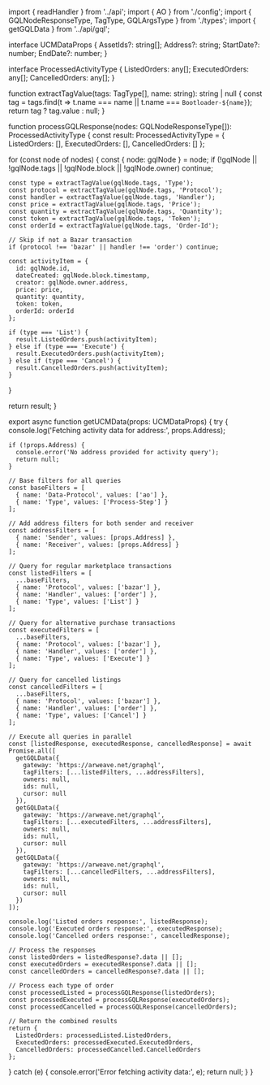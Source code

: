 import { readHandler } from '../api';
import { AO } from './config';
import { GQLNodeResponseType, TagType, GQLArgsType } from './types';
import { getGQLData } from '../api/gql';

interface UCMDataProps {
  AssetIds?: string[];
  Address?: string;
  StartDate?: number;
  EndDate?: number;
}

interface ProcessedActivityType {
  ListedOrders: any[];
  ExecutedOrders: any[];
  CancelledOrders: any[];
}

function extractTagValue(tags: TagType[], name: string): string | null {
  const tag = tags.find(t => t.name === name || t.name === `Bootloader-${name}`);
  return tag ? tag.value : null;
}

function processGQLResponse(nodes: GQLNodeResponseType[]): ProcessedActivityType {
  const result: ProcessedActivityType = {
    ListedOrders: [],
    ExecutedOrders: [],
    CancelledOrders: []
  };

  for (const node of nodes) {
    const { node: gqlNode } = node;
    if (!gqlNode || !gqlNode.tags || !gqlNode.block || !gqlNode.owner) continue;

    const type = extractTagValue(gqlNode.tags, 'Type');
    const protocol = extractTagValue(gqlNode.tags, 'Protocol');
    const handler = extractTagValue(gqlNode.tags, 'Handler');
    const price = extractTagValue(gqlNode.tags, 'Price');
    const quantity = extractTagValue(gqlNode.tags, 'Quantity');
    const token = extractTagValue(gqlNode.tags, 'Token');
    const orderId = extractTagValue(gqlNode.tags, 'Order-Id');

    // Skip if not a Bazar transaction
    if (protocol !== 'bazar' || handler !== 'order') continue;

    const activityItem = {
      id: gqlNode.id,
      dateCreated: gqlNode.block.timestamp,
      creator: gqlNode.owner.address,
      price: price,
      quantity: quantity,
      token: token,
      orderId: orderId
    };

    if (type === 'List') {
      result.ListedOrders.push(activityItem);
    } else if (type === 'Execute') {
      result.ExecutedOrders.push(activityItem);
    } else if (type === 'Cancel') {
      result.CancelledOrders.push(activityItem);
    }
  }

  return result;
}

export async function getUCMData(props: UCMDataProps) {
  try {
    console.log('Fetching activity data for address:', props.Address);
    
    if (!props.Address) {
      console.error('No address provided for activity query');
      return null;
    }

    // Base filters for all queries
    const baseFilters = [
      { name: 'Data-Protocol', values: ['ao'] },
      { name: 'Type', values: ['Process-Step'] }
    ];

    // Add address filters for both sender and receiver
    const addressFilters = [
      { name: 'Sender', values: [props.Address] },
      { name: 'Receiver', values: [props.Address] }
    ];

    // Query for regular marketplace transactions
    const listedFilters = [
      ...baseFilters,
      { name: 'Protocol', values: ['bazar'] },
      { name: 'Handler', values: ['order'] },
      { name: 'Type', values: ['List'] }
    ];

    // Query for alternative purchase transactions
    const executedFilters = [
      ...baseFilters,
      { name: 'Protocol', values: ['bazar'] },
      { name: 'Handler', values: ['order'] },
      { name: 'Type', values: ['Execute'] }
    ];

    // Query for cancelled listings
    const cancelledFilters = [
      ...baseFilters,
      { name: 'Protocol', values: ['bazar'] },
      { name: 'Handler', values: ['order'] },
      { name: 'Type', values: ['Cancel'] }
    ];

    // Execute all queries in parallel
    const [listedResponse, executedResponse, cancelledResponse] = await Promise.all([
      getGQLData({
        gateway: 'https://arweave.net/graphql',
        tagFilters: [...listedFilters, ...addressFilters],
        owners: null,
        ids: null,
        cursor: null
      }),
      getGQLData({
        gateway: 'https://arweave.net/graphql',
        tagFilters: [...executedFilters, ...addressFilters],
        owners: null,
        ids: null,
        cursor: null
      }),
      getGQLData({
        gateway: 'https://arweave.net/graphql',
        tagFilters: [...cancelledFilters, ...addressFilters],
        owners: null,
        ids: null,
        cursor: null
      })
    ]);

    console.log('Listed orders response:', listedResponse);
    console.log('Executed orders response:', executedResponse);
    console.log('Cancelled orders response:', cancelledResponse);

    // Process the responses
    const listedOrders = listedResponse?.data || [];
    const executedOrders = executedResponse?.data || [];
    const cancelledOrders = cancelledResponse?.data || [];

    // Process each type of order
    const processedListed = processGQLResponse(listedOrders);
    const processedExecuted = processGQLResponse(executedOrders);
    const processedCancelled = processGQLResponse(cancelledOrders);

    // Return the combined results
    return {
      ListedOrders: processedListed.ListedOrders,
      ExecutedOrders: processedExecuted.ExecutedOrders,
      CancelledOrders: processedCancelled.CancelledOrders
    };
  } catch (e) {
    console.error('Error fetching activity data:', e);
    return null;
  }
} 